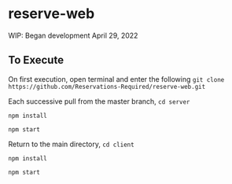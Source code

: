 # reserve-web
WIP: Began development April 29, 2022

## To Execute
On first execution, open terminal and enter the following
`git clone https://github.com/Reservations-Required/reserve-web.git`

Each successive pull from the master branch,
`cd server`

`npm install`

`npm start`

Return to the main directory,
`cd client`

`npm install`

`npm start`

